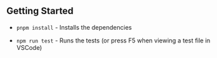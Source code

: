 
## Getting Started

-   `pnpm install` - Installs the dependencies

-   `npm run test` - Runs the tests (or press F5 when viewing a test file in VSCode)
